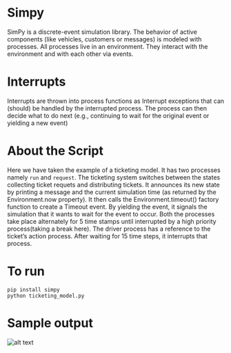# Simpy
SimPy is a discrete-event simulation library. The behavior of active components (like vehicles, customers or messages) is modeled with processes. All processes live in an environment. They interact with the environment and with each other via events.

# Interrupts
Interrupts are thrown into process functions as Interrupt exceptions that can (should) be handled by the interrupted process. The process can then decide what to do next (e.g., continuing to wait for the original event or yielding a new event)

# About the Script
Here we have taken the example of a ticketing model. It has two processes namely ```run``` and ```request```. The ticketing system switches between the states 
collecting ticket requets and distributing tickets. It announces its new state by printing a message and the current simulation time (as returned by the Environment.now property). It then calls the Environment.timeout() factory function to create a Timeout event. By yielding the event, it signals the simulation that it wants to wait for the event to occur.
Both the processes take place alternately for 5 time stamps until interrupted by a high priority process(taking a break here). The driver process has a reference to the ticket’s action process. After waiting for 15 time steps, it interrupts that process.

# To run
```pip install simpy```</br>
```python ticketing_model.py```

# Sample output

![alt text](https://github.com/TaniaMalhotra/hacking-tools-scripts/blob/simpy/Python/simpy/simpy_1.png)
